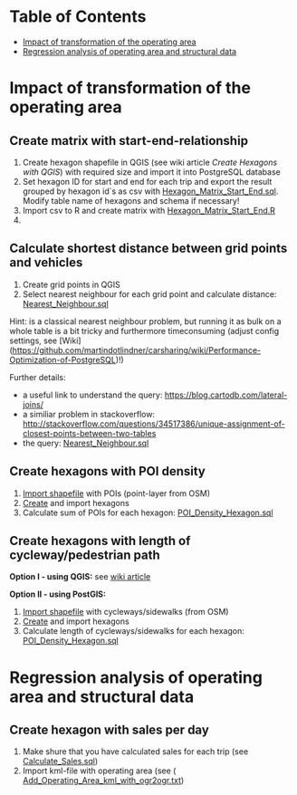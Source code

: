 # Table of Contents

* [Impact of transformation of the operating area](#Changes)
* [Regression analysis of operating area and structural data](#Regression)



#  Impact of transformation of the operating area<a id="Changes"></a>

## Create matrix with start-end-relationship

1. Create hexagon shapefile in QGIS (see wiki article *Create Hexagons with QGIS*) with required size and import it into PostgreSQL database
2. Set hexagon ID for start and end for each trip and export the result grouped by hexagon id´s as csv with [Hexagon_Matrix_Start_End.sql](PostgreSQL/Nearest_Neighbour.sql). Modify table name of hexagons and schema if necessary!
3. Import csv to R and create matrix with [Hexagon_Matrix_Start_End.R](R/Hexagon_Matrix_Start_End.R)
4. 

## Calculate shortest distance between grid points and vehicles
1. Create grid points in QGIS
2. Select nearest neighbour for each grid point and calculate distance: [Nearest_Neighbour.sql](PostgreSQL/Nearest_Neighbour.sql)

Hint: is a classical nearest neighbour problem, but running it as bulk on a whole table is a bit tricky and furthermore timeconsuming (adjust config settings, see [Wiki] (https://github.com/martindotlindner/carsharing/wiki/Performance-Optimization-of-PostgreSQL)!)

Further details:

* a useful link to understand the query: https://blog.cartodb.com/lateral-joins/
* a similiar problem in stackoverflow: http://stackoverflow.com/questions/34517386/unique-assignment-of-closest-points-between-two-tables
* the query: [Nearest_Neighbour.sql](PostgreSQL/Nearest_Neighbour.sql)

 ## Create hexagons with POI density
 1. [Import shapefile](https://github.com/martindotlindner/carsharing/wiki/Import-OSM-Data-into-a-PostGIS-Database) with POIs (point-layer from OSM)
 2. [Create](https://github.com/martindotlindner/carsharing/wiki/Create-Hexagons-with-QGIS) and import hexagons
 3. Calculate sum of POIs for each hexagon: [POI_Density_Hexagon.sql](PostgreSQL/POI_Density_Hexagon.sql)

 ## Create hexagons with length of cycleway/pedestrian path
 **Option I - using QGIS:** see [wiki article](https://github.com/martindotlindner/carsharing/wiki/Calculate-sum-of-cycleways-sidewalks-per-hexagon-in-QGIS)
 
 **Option II - using PostGIS:**
 1. [Import shapefile](https://github.com/martindotlindner/carsharing/wiki/Import-OSM-Data-into-a-PostGIS-Database) with cycleways/sidewalks (from OSM)
 2. [Create](https://github.com/martindotlindner/carsharing/wiki/Create-Hexagons-with-QGIS) and import hexagons
 3. Calculate length of cycleways/sidewalks for each hexagon: [POI_Density_Hexagon.sql](PostgreSQL/Lenght_Lines_Hexagon.sql)
 
 
#  Regression analysis of operating area and structural data<a id="Regression"></a>
## Create hexagon with sales per day
1. Make shure that you have calculated sales for each trip (see [Calculate_Sales.sql](https://github.com/martindotlindner/carsharing/blob/master/Preparation/PostgreSQL/Calculate_Sales.sql))
2. Import kml-file with operating area (see ( [Add_Operating_Area_kml_with_ogr2ogr.txt](https://github.com/martindotlindner/carsharing/blob/master/Data/PostgreSQL/Add_Operating_Area_kml_with_ogr2ogr.txt))
